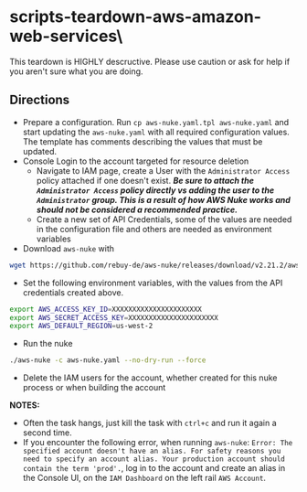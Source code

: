# scripts-teardown-aws-amazon-web-services\

This teardown is HIGHLY descructive. Please use caution or ask for help if you aren't sure what you are doing.

## Directions

- Prepare a configuration. Run `cp aws-nuke.yaml.tpl aws-nuke.yaml` and start updating the `aws-nuke.yaml` with all required configuration values.  The template has comments describing the values that must be updated.
- Console Login to the account targeted for resource deletion
  - Navigate to IAM page, create a User with the `Administrator Access` policy attached if one doesn't exist.  **_Be sure to attach the `Administrator Access` policy directly vs adding the user to the `Administrator` group. This is a result of how AWS Nuke works and should not be considered a recommended practice._**
  - Create a new set of API Credentials, some of the values are needed in the configuration file and others are needed as environment variables
- Download `aws-nuke` with

```bash
wget https://github.com/rebuy-de/aws-nuke/releases/download/v2.21.2/aws-nuke-v2.21.2-linux-amd64.tar.gz && tar -xvf aws-nuke-v2.21.2-linux-amd64.tar.gz && rm aws-nuke-v2.21.2-linux-amd64.tar.gz && mv aws-nuke-v2.21.2-linux-amd64 aws-nuke
```

- Set the following environment variables, with the values from the API credentials created above.

```bash
export AWS_ACCESS_KEY_ID=XXXXXXXXXXXXXXXXXXXXXX
export AWS_SECRET_ACCESS_KEY=XXXXXXXXXXXXXXXXXXXXXX
export AWS_DEFAULT_REGION=us-west-2
```

- Run the nuke

```bash
./aws-nuke -c aws-nuke.yaml --no-dry-run --force
```

- Delete the IAM users for the account, whether created for this nuke process or when building the account

**NOTES:<br>** 
- Often the task hangs, just kill the task with `ctrl+c` and run it again a second time.
- If you encounter the following error, when running `aws-nuke`: `Error: The specified account doesn't have an alias. For safety reasons you need to specify an account alias. Your production account should contain the term 'prod'.`, log in to the account and create an alias in the Console UI, on the `IAM Dashboard` on the left rail `AWS Account`.
